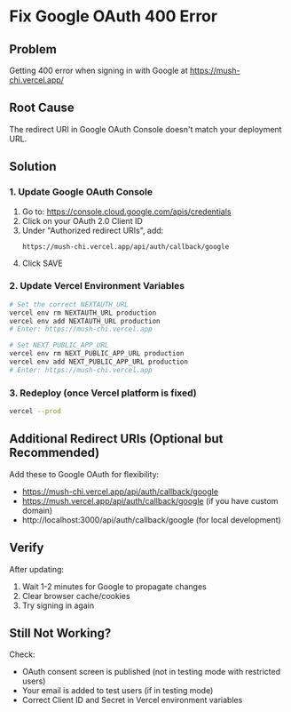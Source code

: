 # Fix Google OAuth 400 Error

## Problem
Getting 400 error when signing in with Google at https://mush-chi.vercel.app/

## Root Cause
The redirect URI in Google OAuth Console doesn't match your deployment URL.

## Solution

### 1. Update Google OAuth Console
1. Go to: https://console.cloud.google.com/apis/credentials
2. Click on your OAuth 2.0 Client ID
3. Under "Authorized redirect URIs", add:
   ```
   https://mush-chi.vercel.app/api/auth/callback/google
   ```
4. Click SAVE

### 2. Update Vercel Environment Variables
```bash
# Set the correct NEXTAUTH_URL
vercel env rm NEXTAUTH_URL production
vercel env add NEXTAUTH_URL production
# Enter: https://mush-chi.vercel.app

# Set NEXT_PUBLIC_APP_URL
vercel env rm NEXT_PUBLIC_APP_URL production
vercel env add NEXT_PUBLIC_APP_URL production
# Enter: https://mush-chi.vercel.app
```

### 3. Redeploy (once Vercel platform is fixed)
```bash
vercel --prod
```

## Additional Redirect URIs (Optional but Recommended)
Add these to Google OAuth for flexibility:
- https://mush-chi.vercel.app/api/auth/callback/google
- https://mush.vercel.app/api/auth/callback/google (if you have custom domain)
- http://localhost:3000/api/auth/callback/google (for local development)

## Verify
After updating:
1. Wait 1-2 minutes for Google to propagate changes
2. Clear browser cache/cookies
3. Try signing in again

## Still Not Working?
Check:
- OAuth consent screen is published (not in testing mode with restricted users)
- Your email is added to test users (if in testing mode)
- Correct Client ID and Secret in Vercel environment variables

